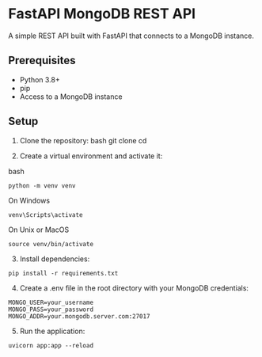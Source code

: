 # FastAPI MongoDB REST API

A simple REST API built with FastAPI that connects to a MongoDB instance.

## Prerequisites

- Python 3.8+
- pip
- Access to a MongoDB instance

## Setup

1. Clone the repository:
bash
git clone <repository-url>
cd <repository-name>

2. Create a virtual environment and activate it:

bash
```
python -m venv venv
```
On Windows
```
venv\Scripts\activate
```
On Unix or MacOS
```
source venv/bin/activate
```
3. Install dependencies:
```
pip install -r requirements.txt
```
4. Create a .env file in the root directory with your MongoDB credentials:
```
MONGO_USER=your_username
MONGO_PASS=your_password
MONGO_ADDR=your.mongodb.server.com:27017 
```

5. Run the application:
```
uvicorn app:app --reload
```
